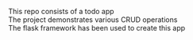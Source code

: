 This repo consists of a todo app\
The project demonstrates various CRUD operations\
The flask framework has been used to create this app 
